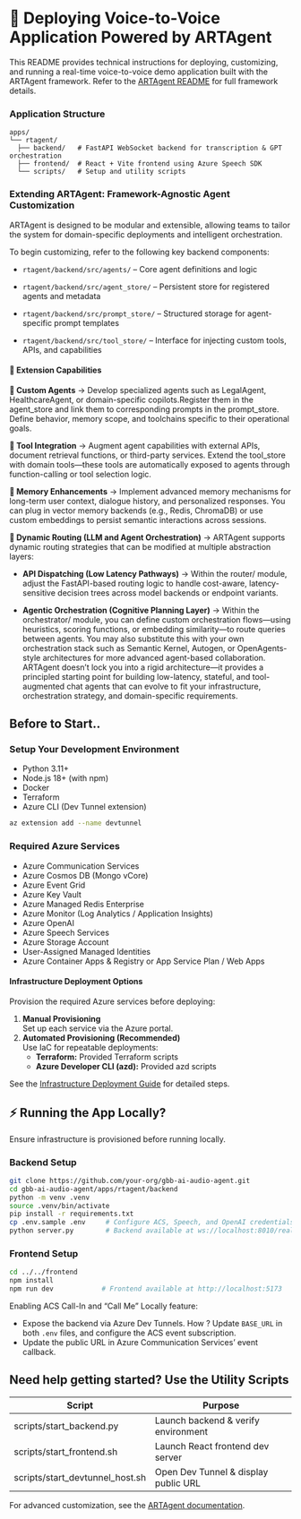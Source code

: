 # **🚀 Deploying Voice-to-Voice Application Powered by ARTAgent**

This README provides technical instructions for deploying, customizing, and running a real-time voice-to-voice demo application built with the ARTAgent framework. Refer to the [ARTAgent README](../README.md) for full framework details.

### **Application Structure**

```text
apps/
└── rtagent/
  ├── backend/   # FastAPI WebSocket backend for transcription & GPT orchestration
  ├── frontend/  # React + Vite frontend using Azure Speech SDK
  └── scripts/   # Setup and utility scripts
```

### **Extending ARTAgent: Framework-Agnostic Agent Customization**

ARTAgent is designed to be modular and extensible, allowing teams to tailor the system for domain-specific deployments and intelligent orchestration.

To begin customizing, refer to the following key backend components:

+ `rtagent/backend/src/agents/` – Core agent definitions and logic

- `rtagent/backend/src/agent_store/` – Persistent store for registered agents and metadata

+ `rtagent/backend/src/prompt_store/` – Structured storage for agent-specific prompt templates

- `rtagent/backend/src/tool_store/` – Interface for injecting custom tools, APIs, and capabilities

#### **🔧 Extension Capabilities**

 **🧠 Custom Agents** -> Develop specialized agents such as LegalAgent, HealthcareAgent, or domain-specific copilots.Register them in the agent_store and link them to corresponding prompts in the prompt_store. Define behavior, memory scope, and toolchains specific to their operational goals.

 **🔌 Tool Integration** -> Augment agent capabilities with external APIs, document retrieval functions, or third-party services. Extend the tool_store with domain tools—these tools are automatically exposed to agents through function-calling or tool selection logic.

 **🧬 Memory Enhancements** -> Implement advanced memory mechanisms for long-term user context, dialogue history, and personalized responses. You can plug in vector memory backends (e.g., Redis, ChromaDB) or use custom embeddings to persist semantic interactions across sessions.

 **🧭 Dynamic Routing (LLM and Agent Orchestration)** -> ARTAgent supports dynamic routing strategies that can be modified at multiple abstraction layers:

  + **API Dispatching (Low Latency Pathways)** -> Within the router/ module, adjust the FastAPI-based routing logic to handle cost-aware, latency-sensitive decision trees across model backends or endpoint variants.
  - **Agentic Orchestration (Cognitive Planning Layer)** -> Within the orchestrator/ module, you can define custom orchestration flows—using heuristics, scoring functions, or embedding similarity—to route queries between agents. You may also substitute this with your own orchestration stack such as Semantic Kernel, Autogen, or OpenAgents-style architectures for more advanced agent-based collaboration. ARTAgent doesn’t lock you into a rigid architecture—it provides a principled starting point for building low-latency, stateful, and tool-augmented chat agents that can evolve to fit your infrastructure, orchestration strategy, and domain-specific requirements.

## **Before to Start..**

### **Setup Your Development Environment**

- Python 3.11+
- Node.js 18+ (with npm)
- Docker
- Terraform
- Azure CLI (Dev Tunnel extension)

```bash
az extension add --name devtunnel
```
### **Required Azure Services**

- Azure Communication Services  
- Azure Cosmos DB (Mongo vCore)  
- Azure Event Grid  
- Azure Key Vault  
- Azure Managed Redis Enterprise  
- Azure Monitor (Log Analytics / Application Insights)  
- Azure OpenAI  
- Azure Speech Services  
- Azure Storage Account  
- User-Assigned Managed Identities  
- Azure Container Apps & Registry or App Service Plan / Web Apps  

#### **Infrastructure Deployment Options**

Provision the required Azure services before deploying:

1. **Manual Provisioning**  
   Set up each service via the Azure portal.
2. **Automated Provisioning (Recommended)**  
   Use IaC for repeatable deployments:
   - **Terraform:** Provided Terraform scripts  
   - **Azure Developer CLI (azd):** Provided azd scripts  

See the [Infrastructure Deployment Guide](../../docs/DeploymentGuide.md) for detailed steps.

## ⚡ Running the App Locally?

Ensure infrastructure is provisioned before running locally.

### Backend Setup

```bash
git clone https://github.com/your-org/gbb-ai-audio-agent.git
cd gbb-ai-audio-agent/apps/rtagent/backend
python -m venv .venv
source .venv/bin/activate
pip install -r requirements.txt
cp .env.sample .env     # Configure ACS, Speech, and OpenAI credentials
python server.py        # Backend available at ws://localhost:8010/realtime
```

### Frontend Setup

```bash
cd ../../frontend
npm install
npm run dev            # Frontend available at http://localhost:5173
```

Enabling ACS Call-In and “Call Me” Locally feature: 

- Expose the backend via Azure Dev Tunnels. How ? Update `BASE_URL` in both `.env` files, and configure the ACS event subscription. 
- Update the public URL in Azure Communication Services’ event callback.

## Need help getting started? Use the Utility Scripts

| Script                          | Purpose                                  |
| ------------------------------- | ---------------------------------------- |
| scripts/start_backend.py        | Launch backend & verify environment      |
| scripts/start_frontend.sh       | Launch React frontend dev server         |
| scripts/start_devtunnel_host.sh | Open Dev Tunnel & display public URL     |

For advanced customization, see the [ARTAgent documentation](../README.md).
